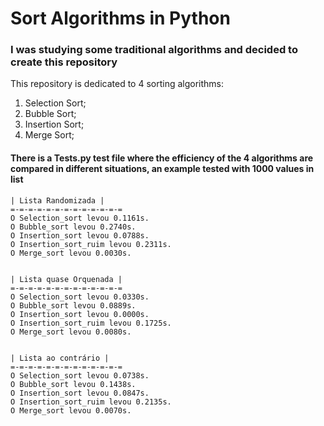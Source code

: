 # Sort Algorithms in Python

### I was studying some traditional algorithms and decided to create this repository

This repository is dedicated to 4 sorting algorithms: 
1. Selection Sort; 
2. Bubble Sort; 
3. Insertion Sort; 
4. Merge Sort;

#### There is a Tests.py test file where the efficiency of the 4 algorithms are compared in different situations, an example tested with 1000 values in list

    | Lista Randomizada |
    =-=-=-=-=-=-=-=-=-=-=-=-=
    O Selection_sort levou 0.1161s.
    O Bubble_sort levou 0.2740s.
    O Insertion_sort levou 0.0788s.
    O Insertion_sort_ruim levou 0.2311s.
    O Merge_sort levou 0.0030s. 
  
  
    | Lista quase Orquenada |
    =-=-=-=-=-=-=-=-=-=-=-=-=
    O Selection_sort levou 0.0330s.
    O Bubble_sort levou 0.0889s.
    O Insertion_sort levou 0.0000s.
    O Insertion_sort_ruim levou 0.1725s.
    O Merge_sort levou 0.0080s.


    | Lista ao contrário |
    =-=-=-=-=-=-=-=-=-=-=-=-=
    O Selection_sort levou 0.0738s.
    O Bubble_sort levou 0.1438s.
    O Insertion_sort levou 0.0847s.
    O Insertion_sort_ruim levou 0.2135s.
    O Merge_sort levou 0.0070s.
